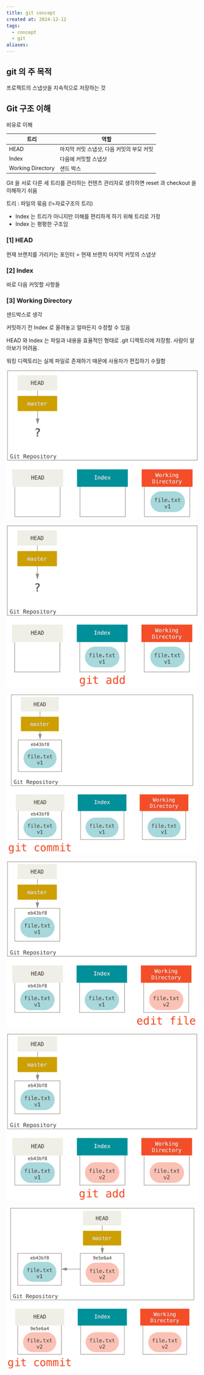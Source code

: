 ```yaml
---
title: git concept
created at: 2024-12-12
tags:
  - concept
  - git
aliases:
---
```


## git 의 주 목적

프로젝트의 스냅샷을 지속적으로 저장하는 것

## Git 구조 이해

비유로 이해

| 트리              | 역할                                      |
| ----------------- | ----------------------------------------- |
| HEAD              | 마지막 커밋 스냅샷, 다음 커밋의 부모 커밋 |
| Index             | 다음에 커밋할 스냅샷                      |
| Working Directory | 샌드 박스                                 |

Git 을 서로 다른 세 트리를 관리하는 컨텐츠 관리자로 생각하면 reset 과 checkout 을 이해하기 쉬움

​트리 : 파일의 묶음 (!=자료구조의 트리)

- Index 는 트리가 아니지만 이해를 편리하게 하기 위해 트리로 가정
- Index 는 평평한 구조임

### [1] HEAD

현재 브랜치를 가리키는 포인터 = 현재 브랜치 마지막 커밋의 스냅샷

### [2] Index

바로 다음 커밋할 사항들

### [3] Working Directory

샌드박스로 생각

커밋하기 전 Index 로 올려놓고 얼마든지 수정할 수 있음

HEAD 와 Index 는 파일과 내용을 효율적인 형태로 .git 디렉토리에 저장함. 사람이 알아보기 어려움.

워킹 디렉토리는 실제 파일로 존재하기 때문에 사용자가 편집하기 수월함

![git process 1](../_assets/git/git-1.png)

![git process 2](../_assets/git/git-2.png)

![git process 3](../_assets/git/git-3.png)

![git process 4](../_assets/git/git-4.png)

![git process 5](../_assets/git/git-5.png)

![git process 6](../_assets/git/git-6.png)
